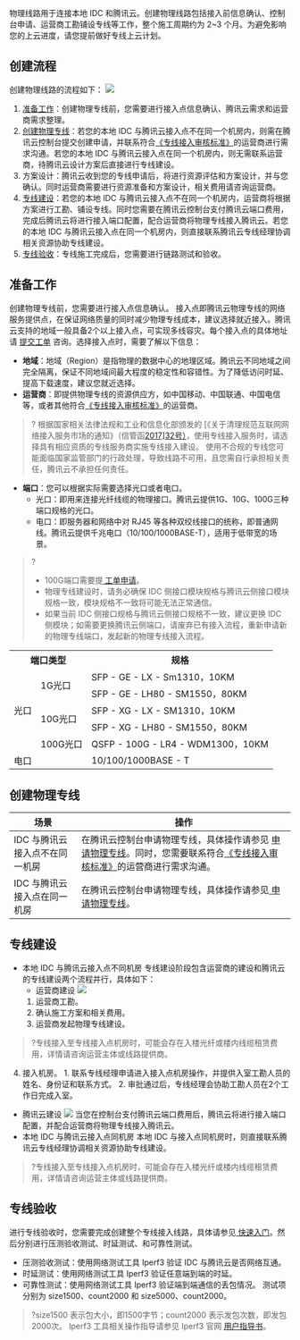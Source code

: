 物理线路用于连接本地 IDC 和腾讯云。创建物理线路包括接入前信息确认、控制台申请、运营商工勘铺设专线等工作，整个施工周期约为 2~3 个月。为避免影响您的上云进度，请您提前做好专线上云计划。

## 创建流程
创建物理线路的流程如下：
![](https://main.qcloudimg.com/raw/73df39f99f1c636653fa8a18032bb381.png)
1. [准备工作](#preparatorywork)：创建物理专线前，您需要进行接入点信息确认、腾讯云需求和运营商需求整理。
2. [创建物理专线](#Creatededicatedline)：若您的本地 IDC 与腾讯云接入点不在同一个机房内，则需在腾讯云控制台提交创建申请，并联系符合[《专线接入审核标准》](https://cloud.tencent.com/document/product/216/45875)的运营商进行需求沟通。若您的本地 IDC 与腾讯云接入点在同一个机房内，则无需联系运营商，待腾讯云设计方案后直接进行专线建设。
3. 方案设计：腾讯云收到您的专线申请后，将进行资源评估和方案设计，并与您确认。同时运营商需要进行资源准备和方案设计，相关费用请咨询运营商。
4. [专线建设](#Railwayconstruction)：若您的本地 IDC 与腾讯云接入点不在同一个机房内，运营商将根据方案进行工勘、铺设专线。同时您需要在腾讯云控制台支付腾讯云端口费用，完成后腾讯云将进行接入端口配置，配合运营商将物理专线接入腾讯云。若您的本地 IDC 与腾讯云接入点在同一个机房内，则直接联系腾讯云专线经理协调相关资源协助专线建设。
5. [专线验收](#Specialacceptance)：专线施工完成后，您需要进行链路测试和验收。

## 准备工作[](id:preparatorywork)
创建物理专线前，您需要进行接入点信息确认。
接入点即腾讯云物理专线的网络服务提供点，在保证网络质量的同时减少物理专线成本，建议选择就近接入。腾讯云支持的地域一般具备2个以上接入点，可实现多线容灾。每个接入点的具体地址请 [提交工单](https://console.cloud.tencent.com/workorder/category) 咨询。选择接入点时，需要了解以下信息：
- **地域**：地域（Region）是指物理的数据中心的地理区域。腾讯云不同地域之间完全隔离，保证不同地域间最大程度的稳定性和容错性。为了降低访问时延、提高下载速度，建议您就近选择。
- **运营商**：即提供物理专线的资源供应方，如中国移动、中国联通、中国电信等，或者其他符合[《专线接入审核标准》](https://cloud.tencent.com/document/product/216/45875)的运营商。
>? 根据国家相关法律法规和工业和信息化部颁发的 [《关于清理规范互联网网络接入服务市场的通知》（信管函[2017\]32号）](http://www.scio.gov.cn/xwfbh/xwbfbh/wqfbh/35861/36970/xgzc36976/Document/1559330/1559330.htm)，使用专线接入服务时，请选择具有相应资质的专线服务商实施专线接入建设。
> 使用不合规的专线您可能面临国家监管部门的行政处理，导致线路不可用，且您需自行承担相关责任，腾讯云不承担任何责任。
>
- **端口**：您可以根据实际需要选择光口或者电口。
  - 光口：即用来连接光纤线缆的物理接口。腾讯云提供1G、10G、100G三种端口规格的光口。
  - 电口：即服务器和网络中对 RJ45 等各种双绞线接口的统称，即普通网线。腾讯云提供千兆电口（10/100/1000BASE-T），适用于低带宽的场景。
>?
>- 100G端口需要提[ 工单申请](https://console.cloud.tencent.com/workorder/category)。
>- 物理专线建设时，请务必确保 IDC 侧接口模块规格与腾讯云侧接口模块规格一致，模块规格不一致将可能无法正常通信。
> - 如果当前 IDC 侧接口规格与腾讯云侧接口规格不一致，建议更换 IDC 侧模块；如需要更换腾讯云侧端口，请废弃已有接入流程，重新申请新的物理专线端口，发起新的物理专线接入流程。
>
<table>
  <tr>
	<th colspan="2">端口类型</th>
	<th>规格</th>
	<tr>
	<td rowspan="5">光口</td>
	<td rowspan="2">1G光口
	</td>
	<td colspan="2">SFP - GE - LX - Sm1310，10KM</td>
	</tr>
	<tr>
	<td>SFP - GE - LH80 - SM1550，80KM</td>
	</tr>
		<tr>
	<td rowspan="2">10G光口
	</td>
	<td>SFP - XG - LX - SM1310，10KM</td>
	</tr>
	<tr>
	<td>SFP - XG - LH80 - SM1550，80KM</td>
	</tr>
		<tr>
	<td>100G光口
	</td>
	<td >QSFP - 100G - LR4 - WDM1300，10KM</td>
	</tr>
		<tr>
	<td colspan="2"> 电口</td>
	<td > 10/100/1000BASE - T</td>
	</tr>
	<tr>
</table>


## 创建物理专线[](id:Creatededicatedline)

| 场景 | 操作|
|---------|---------|
| IDC 与腾讯云接入点不在同一机房 | 在腾讯云控制台申请物理专线，具体操作请参见 [申请物理专线](https://cloud.tencent.com/document/product/216/19244)。同时，您需要联系符合[《专线接入审核标准》](https://cloud.tencent.com/document/product/216/45875)的运营商进行需求沟通。 |
| IDC 与腾讯云接入点在同一机房| 在腾讯云控制台申请物理专线，具体操作请参见[ 申请物理专线](https://cloud.tencent.com/document/product/216/19244)。 |

## 专线建设[](id:Railwayconstruction)
- 本地 IDC 与腾讯云接入点不同机房
专线建设阶段包含运营商的建设和腾讯云的专线建设两个流程并行，具体如下：
  - 运营商建设
    ![](https://main.qcloudimg.com/raw/2b2cda7fea66bf8f0747c3847ecad234.png)
   1. 运营商工勘。
   2. 确认施工方案和相关费用。
   3. 运营商发起物理专线建设。
>?专线接入至专线接入点机房时，可能会存在入楼光纤或楼内线缆租赁费用，详情请咨询运营主体或线路提供商。
   4. 接入机房。
     1. 联系专线经理申请进入接入点机房操作，并提供入室工勘人员的姓名、身份证和联系方式。
     2. 审批通过后，专线经理会协助工勘人员在2个工作日完成入室。
 - 腾讯云建设
   ![](https://main.qcloudimg.com/raw/772438dca47d158fbf08f157badfa5aa.png)
	 当您在控制台支付腾讯云端口费用后，腾讯云将进行接入端口配置，并配合运营商将物理专线接入腾讯云。
- 本地 IDC 与腾讯云接入点同机房
 本地 IDC 与接入点同机房时，则直接联系腾讯云专线经理协调相关资源协助专线建设。
>?专线接入至专线接入点机房时，可能会存在入楼光纤或楼内线缆租赁费用，详情请咨询运营主体或线路提供商。

## 专线验收[](id:Specialacceptance)
进行专线验收时，您需要完成创建整个专线接入线路，具体请参见[ 快速入门](https://cloud.tencent.com/document/product/216/7557)。然后分别进行压测验收测试、时延测试、和可靠性测试。
- 压测验收测试：使用网络测试工具 Iperf3 验证 IDC 与腾讯云是否网络互通。
- 时延测试：使用网络测试工具 Iperf3 验证任意端到端的时延。
- 可靠性测试：使用网络测试工具 Iperf3 验证端到端通信的丢包情况。
   测试项分别为 size1500、count2000 和 size5000、count2000。
>?size1500 表示包大小，即1500字节；count2000 表示发包次数，即发包2000次。
	 Iperf3 工具相关操作指导请参见 Iperf3 官网 [用户指导书](https://iperf.fr/iperf-doc.php#3doc)。
